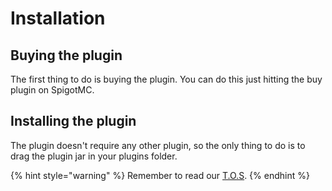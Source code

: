 # Installation

## Buying the plugin

The first thing to do is buying the plugin. You can do this just hitting the buy plugin on SpigotMC.

## Installing the plugin

The plugin doesn't require any other plugin, so the only thing to do is to drag the plugin jar in your plugins folder.

{% hint style="warning" %}
Remember to read our [T.O.S](tos.md).
{% endhint %}


